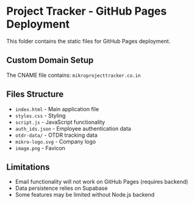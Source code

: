 
# Project Tracker - GitHub Pages Deployment

This folder contains the static files for GitHub Pages deployment.

## Custom Domain Setup
The CNAME file contains: `mikroprojecttracker.co.in`

## Files Structure
- `index.html` - Main application file
- `styles.css` - Styling
- `script.js` - JavaScript functionality
- `auth_ids.json` - Employee authentication data
- `otdr-data/` - OTDR tracking data
- `mikro-logo.svg` - Company logo
- `image.png` - Favicon

## Limitations
- Email functionality will not work on GitHub Pages (requires backend)
- Data persistence relies on Supabase
- Some features may be limited without Node.js backend
